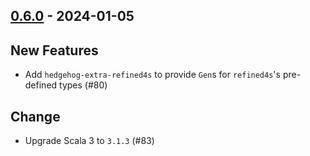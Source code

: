 ## [0.6.0](https://github.com/Kevin-Lee/scala-hedgehog-extra/issues?q=is%3Aissue+is%3Aclosed+-label%3Ainvalid+milestone%3Am6) - 2024-01-05

## New Features
* Add `hedgehog-extra-refined4s` to provide `Gen`s for `refined4s`'s pre-defined types (#80)

## Change
* Upgrade Scala 3 to `3.1.3` (#83)
